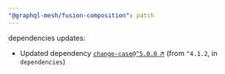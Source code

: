 ```yaml
---
"@graphql-mesh/fusion-composition": patch
---
```

dependencies updates:
  - Updated dependency [`change-case@^5.0.0` ↗︎](https://www.npmjs.com/package/change-case/v/5.0.0) (from `^4.1.2`, in `dependencies`)
